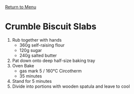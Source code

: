 [Return to Menu](index.md)

# Crumble Biscuit Slabs
1. Rub together with hands
    - 360g self-raising flour
    - 120g sugar
    - 240g salted butter
2. Pat down onto deep half-size baking tray
3. Oven Bake
    - gas mark 5 / 160°C Circotherm
    - 35 minutes
4. Stand for 5 minutes
5. Divide into portions with wooden spatula and leave to cool

